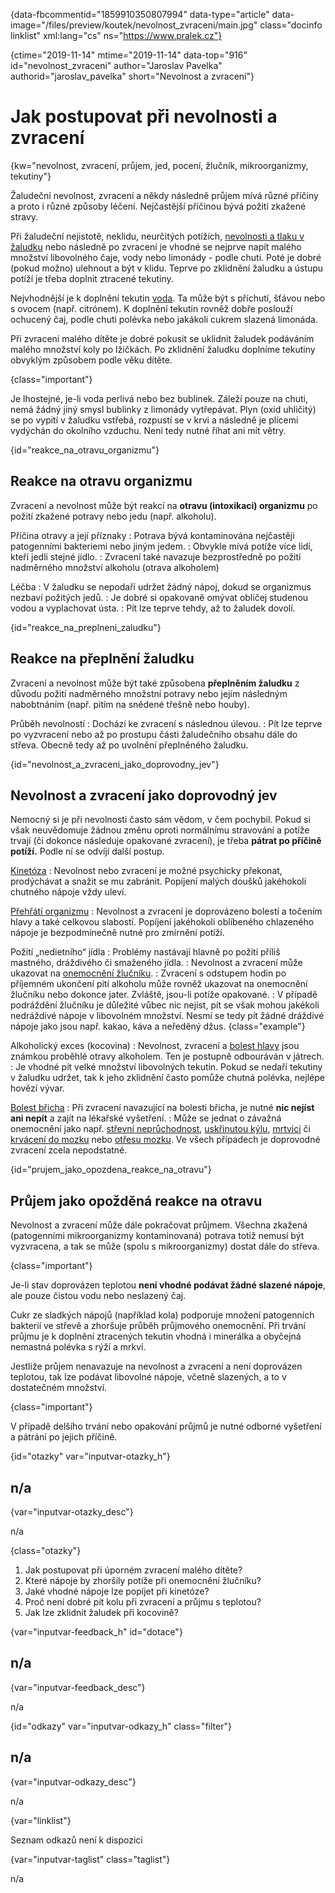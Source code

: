 
{data-fbcommentid="1859910350807994" data-type="article" data-image="/files/preview/koutek/nevolnost_zvraceni/main.jpg" class="docinfo linklist" xml:lang="cs" ns="https://www.pralek.cz"}

{ctime="2019-11-14" mtime="2019-11-14" data-top="916" id="nevolnost\_zvraceni" author="Jaroslav Pavelka" authorid="jaroslav\_pavelka" short="Nevolnost a zvracení"}

# Jak postupovat při nevolnosti a zvracení

<!-- generated attribute kw by user_updatekw.sh on 2020-09-22, do not edit -->

{kw="nevolnost, zvracení, průjem, jed, pocení, žlučník, mikroorganizmy, tekutiny"}

Žaludeční nevolnost, zvracení a někdy následně průjem mívá různé příčiny a proto i různé způsoby léčení. Nejčastější příčinou bývá požití zkažené stravy.

Při žaludeční nejistotě, neklidu, neurčitých potížích, [nevolnosti a tlaku v žaludku][1] nebo následně po zvracení je vhodné se nejprve napít malého množství libovolného čaje, vody nebo limonády - podle chuti. Poté je dobré (pokud možno) ulehnout a být v klidu. Teprve po zklidnění žaludku a ústupu potíží je třeba doplnit ztracené tekutiny.

Nejvhodnější je k doplnění tekutin [voda][2]. Ta může být s příchutí, šťávou nebo s ovocem (např. citrónem). K doplnění tekutin rovněž dobře poslouží ochucený čaj, podle chuti polévka nebo jakákoli cukrem slazená limonáda.

Při zvracení malého dítěte je dobré pokusit se uklidnit žaludek podáváním malého množství koly po lžičkách. Po zklidnění žaludku doplníme tekutiny obvyklým způsobem podle věku dítěte.

{class="important"}

Je lhostejné, je-li voda perlivá nebo bez bublinek. Záleží pouze na chuti, nemá žádný jiný smysl bublinky z limonády vytřepávat. Plyn (oxid uhličitý) se po vypití v žaludku vstřebá, rozpustí se v krvi a následně je plícemi vydýchán do okolního vzduchu. Není tedy nutné říhat ani mít větry.

{id="reakce\_na\_otravu_organizmu"}

## Reakce na otravu organizmu

Zvracení a nevolnost může být reakcí na **otravu (intoxikaci) organizmu** po požití zkažené potravy nebo jedu (např. alkoholu).

Příčina otravy a její příznaky
:   Potrava bývá kontaminována nejčastěji patogenními bakteriemi nebo jiným jedem.
:   Obvykle mívá potíže více lidí, kteří jedli stejné jídlo.
:   Zvracení také navazuje bezprostředně po požití nadměrného množství alkoholu (otrava alkoholem)

Léčba
:   V žaludku se nepodaří udržet žádný nápoj, dokud se organizmus nezbaví požitých jedů.
:   Je dobré si opakovaně omývat obličej studenou vodou a vyplachovat ústa.
:   Pít lze teprve tehdy, až to žaludek dovolí.

{id="reakce\_na\_preplneni_zaludku"}

## Reakce na přeplnění žaludku

Zvracení a nevolnost může být také způsobena **přeplněním žaludku** z důvodu požití nadměrného množstní potravy nebo jejím následným nabobtnáním (např. pitím na snědené třešně nebo houby).

Průběh nevolností
:   Dochází ke zvracení s následnou úlevou.
:   Pít lze teprve po vyzvracení nebo až po prostupu části žaludečního obsahu dále do střeva. Obecně tedy až po uvolnění přeplněného žaludku.

{id="nevolnost\_a\_zvraceni\_jako\_doprovodny_jev"}

## Nevolnost a zvracení jako doprovodný jev

Nemocný si je při nevolnosti často sám vědom, v čem pochybil. Pokud si však neuvědomuje žádnou změnu oproti normálnímu stravování a potíže trvají (či dokonce následuje opakované zvracení), je třeba **pátrat po příčině potíží.** Podle ní se odvíjí další postup.

[Kinetóza][3]
:   Nevolnost nebo zvracení je možné psychicky překonat, prodýchávat a snažit se mu zabránit. Popíjení malých doušků jakéhokoli chutného nápoje vždy uleví.

[Přehřátí organizmu][4]
:   Nevolnost a zvracení je doprovázeno bolestí a točením hlavy a také celkovou slabostí. Popíjení jakéhokoli oblíbeného chlazeného nápoje je bezpodmínečně nutné pro zmírnění potíží.

Požití „nedietního“ jídla
:   Problémy nastávají hlavně po požití příliš mastného, dráždivého či smaženého jídla.
:   Nevolnost a zvracení může ukazovat na [onemocnění žlučníku][5].
:   Zvracení s odstupem hodin po příjemném ukončení pití alkoholu může rovněž ukazovat na onemocnění žlučníku nebo dokonce jater. Zvláště, jsou-li potíže opakované.
:   V případě podráždění žlučníku je důležité vůbec nic nejíst, pít se však mohou jakékoli nedráždivé nápoje v libovolném množství. Nesmí se tedy pít žádné dráždivé nápoje jako jsou např. kakao, káva a neředěný džus. {class="example"}

Alkoholický exces (kocovina)
:   Nevolnost, zvracení a [bolest hlavy][6] jsou známkou proběhlé otravy alkoholem. Ten je postupně odbouráván v játrech.
:   Je vhodné pít velké množství libovolných tekutin. Pokud se nedaří tekutiny v žaludku udržet, tak k jeho zklidnění často pomůže chutná polévka, nejlépe hovězí vývar.

[Bolest břicha][7]
:   Při zvracení navazující na bolesti břicha, je nutné **nic nejíst ani nepít** a zajít na lékařské vyšetření.
:   Může se jednat o závažná onemocnění jako např. [střevní neprůchodnost][8], [uskřinutou kýlu][9], [mrtvici][10] či [krvácení do mozku][11] nebo [otřesu mozku][12]. Ve všech případech je doprovodné zvracení zcela nepodstatné.

{id="prujem\_jako\_opozdena\_reakce\_na_otravu"}

## Průjem jako opožděná reakce na otravu

Nevolnost a zvracení může dále pokračovat průjmem. Všechna zkažená (patogenními mikroorganizmy kontaminovaná) potrava totiž nemusí být vyzvracena, a tak se může (spolu s mikroorganizmy) dostat dále do střeva.

{class="important"}

Je-li stav doprovázen teplotou **není vhodné podávat žádné slazené nápoje**, ale pouze čistou vodu nebo neslazený čaj.

Cukr ze sladkých nápojů (například kola) podporuje množení patogenních bakterií ve střevě a zhoršuje průběh průjmového onemocnění. Při trvání průjmu je k doplnění ztracených tekutin vhodná i minerálka a obyčejná nemastná polévka s rýží a mrkví.

Jestliže průjem nenavazuje na nevolnost a zvracení a není doprovázen teplotou, tak lze podávat libovolné nápoje, včetně slazených, a to v dostatečném množství.

{class="important"}

V případě delšího trvání nebo opakování průjmů je nutné odborné vyšetření a pátrání po jejich příčině.

{id="otazky" var="inputvar-otazky_h"}

## n/a

{var="inputvar-otazky_desc"}

n/a

{class="otazky"}

  1. Jak postupovat při úporném zvracení malého dítěte?
  2. Které nápoje by zhoršily potíže při onemocnění žlučníku?
  3. Jaké vhodné nápoje lze popíjet při kinetóze?
  4. Proč není dobré pít kolu při zvracení a průjmu s teplotou?
  5. Jak lze zklidnit žaludek při kocovině?

{var="inputvar-feedback_h" id="dotace"}

## n/a

{var="inputvar-feedback_desc"}

n/a

{id="odkazy" var="inputvar-odkazy_h" class="filter"}

## n/a

{var="inputvar-odkazy_desc"}

n/a

{var="linklist"}

Seznam odkazů není k dispozici

{var="inputvar-taglist" class="taglist"}

n/a

 [1]: tlak_zaludku
 [2]: prijem_tekutin
 [3]: kinetoza
 [4]: teplota
 [5]: zlucove_kameny
 [6]: bolesti_hlavy
 [7]: slepak
 [8]: strevni_nepruchodnost
 [9]: kyla
 [10]: mrtvice
 [11]: subduralni_hematom
 [12]: otres_mozku

